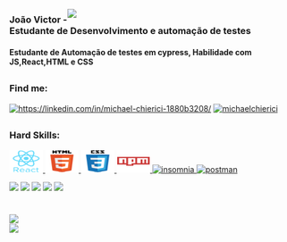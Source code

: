 <img align="right" src="https://user-images.githubusercontent.com/78627567/168427335-c142e66d-f7d3-43a8-9d24-8858ef890723.svg" width="400"  > </img>
<h3 align="left">João Victor - Estudante de Desenvolvimento e automação de testes</h3> 
<h4 align="left">Estudante de Automação de testes em cypress, Habilidade com JS,React,HTML e CSS </h4>

##
<h3 align="left">Find me:</h3>

<p align="left">
<a href="www.linkedin.com/in/joão-victor-b47870239/" target="blank"><img align="center" src="https://raw.githubusercontent.com/rahuldkjain/github-profile-readme-generator/master/src/images/icons/Social/linked-in-alt.svg" alt="https://linkedin.com/in/michael-chierici-1880b3208/" height="30" width="40" /></a>
<a href="https://www.instagram.com/joao.victor2941/" target="blank"><img align="center" src="https://raw.githubusercontent.com/rahuldkjain/github-profile-readme-generator/master/src/images/icons/Social/instagram.svg" alt="michaelchierici" height="30" width="40" /></a>

 ##
<h3 align="left">Hard Skills:</h3>
<a href="https://reactjs.org/" target="_blank" rel="noreferrer"> <img src="https://raw.githubusercontent.com/devicons/devicon/master/icons/react/react-original-wordmark.svg" alt="react" width="60" height="40"/> </a>  
<a href="https://www.w3.org/html/" target="_blank" rel="noreferrer"> <img src="https://raw.githubusercontent.com/devicons/devicon/master/icons/html5/html5-original-wordmark.svg" alt="html5" width="60" height="40"/> </a>  </a> <a href="https://www.w3schools.com/css/" target="_blank" rel="noreferrer"> <img src="https://raw.githubusercontent.com/devicons/devicon/master/icons/css3/css3-original-wordmark.svg" alt="css3" width="60"height="40"/> </a> 
<a href="https://www.npmjs.com/" target="_blank" rel="noreferrer"> <img src="https://raw.githubusercontent.com/devicons/devicon/master/icons/npm/npm-original-wordmark.svg" alt="npm" width="60" height="40"/> </a> 
<a href="https://insomnia.rest/" target="_blank" rel="noreferrer"> <img src="https://avatars.githubusercontent.com/u/1325540?s=200&v=4" alt="insomnia" width="60" height="40"/> </a>
<a href="https://www.postman.com/" target="_blank" rel="noreferrer"> <img src="https://www.vectorlogo.zone/logos/getpostman/getpostman-icon.svg" alt="postman" width="60" height="40"/> </a>  
</p>

<a href="https://user-images.githubusercontent.com/78627567/168427335-c142e66d-f7d3-43a8-9d24-8858ef890723.svg" target="_blank" rel="noreferrer"> </a>


 <div> 
<img src="https://img.shields.io/badge/styledcomponents-DB7093.svg?style=for-the-badge&logo=styled-components&logoColor=white" />
<img src="https://img.shields.io/badge/Insomnia-4000BF.svg?style=for-the-badge&logo=Insomnia&logoColor=white" />
<img src="https://img.shields.io/badge/Expo-000020.svg?style=for-the-badge&logo=Expo&logoColor=white" />
<img src="https://img.shields.io/badge/Yarn-2C8EBB.svg?style=for-the-badge&logo=Yarn&logoColor=white" />
<img src="https://img.shields.io/badge/npm-CB3837.svg?style=for-the-badge&logo=npm&logoColor=white" />
</div>


#

  <p >&nbsp; <img  align="left" src="https://github-readme-stats.vercel.app/api?username=Joao848846&theme=algolia" width="380" > </img>
 <img align="left" src="https://github-readme-streak-stats.herokuapp.com/?user=Joao848846&theme=dark" width="380" > </img> </p>

